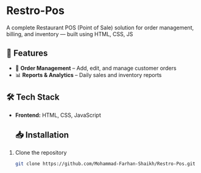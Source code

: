 # Restro-Pos
A complete Restaurant POS (Point of Sale) solution for order management, billing, and inventory — built using HTML, CSS, JS
## 🚀 Features
- 🛒 **Order Management** – Add, edit, and manage customer orders
- 📊 **Reports & Analytics** – Daily sales and inventory reports

## 🛠️ Tech Stack
- **Frontend:** HTML, CSS, JavaScript

  ## 📥 Installation
1. Clone the repository  
   ```bash
   git clone https://github.com/Mohammad-Farhan-Shaikh/Restro-Pos.git
